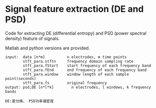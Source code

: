 # Signal feature extraction (DE and PSD)

Code for extracting DE (differential entropy) and PSD (power spectral density) feature of signals.

Matlab and python versions are provided.

    input:  data [n*m]          n electrodes, m time points
            stft_para.stftn     frequency domain sampling rate
            stft_para.fStart    start frequency of each frequency band
            stft_para.fEnd      end frequency of each frequency band
            stft_para.window    window length of each sample point(seconds)
            stft_para.fs        original frequency
    output: psd,DE [n*l*k]        n electrodes, l windows, k frequency bands
    
    DE:差分熵， PSD功率谱密度
